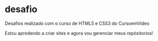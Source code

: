 # desafio
 Desafios realizado com o curso de HTML5 e CSS3 do CursoemVideo

Estou apredendo a criar sites e agora vou gerenciar meus repósitorios!